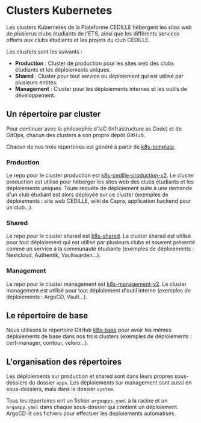 # Clusters Kubernetes

Les clusters Kubernetes de la Plateforme CEDILLE hébergent les sites web de
plusierus clubs étudiants de l'ÉTS, ainsi que les différents services offerts
aux clubs étudiants et les projets du club CEDILLE.

Les clusters sont les suivants :

- **Production** : Cluster de production pour les sites web des clubs étudiants
  et les déploiements uniques.
- **Shared** : Cluster pour tout service ou déploiement qui est utilisé par
  plusieurs entités.
- **Management** : Cluster pour les déploiements internes et les outils de
  développement.

## Un répertoire par cluster

Pour continuer avec la philosophie d'IaC (Infrastructure as Code) et de GitOps,
chacun des clusters a son propre dépôt GitHub.

Chacun de nos trois répertoires est généré à partir de
[k8s-template](https://github.com/ClubCedille/k8s-template).

### Production

Le repo pour le cluster production est
[k8s-cedille-production-v2](https://github.com/ClubCedille/k8s-cedille-production-v2).
Le cluster production est utilisé pour héberger les sites web des clubs
étudiants et les déploiements uniques. Toute requête de déploiement suite à une
demande d'un club étudiant est alors déployée sur ce cluster (exemples de
déploiements : site web CEDILLE, wiki de Capra, application backend pour un
club...).

### Shared

Le repo pour le cluster shared est
[k8s-shared](https://github.com/ClubCedille/k8s-shared). Le cluster shared est
utilisé pour tout déploiement qui est utilisé par plusieurs clubs et souvent
présenté comme un service à la communauté étudiante (exemples de déploiements :
Nextcloud, Authentik, Vaultwarden...).

### Management

Le repo pour le cluster management est
[k8s-management-v2](https://github.com/ClubCedille/k8s-management-v2). Le
cluster management est utilisé pour tout déploiement d'outil interne (exemples
de déploiements : ArgoCD, Vault...).

## Le répertoire de base

Nous utilisons le répertoire GitHub
[k8s-base](https://github.com/ClubCedille/k8s-base) pour avoir les mêmes
déploiements de base dans nos trois clusters (exemples de déploiements :
cert-manager, contour, velero...).

## L'organisation des répertoires

Les déploiements sur production et shared sont dans leurs propres sous-dossiers
du dossier `apps`.  Les déploiements sur management sont aussi en sous-dossiers,
mais dans le dossier `system`.

Tous les répertoires ont un fichier `argoapps.yaml` à la racine et un
`argoapp.yaml` dans chaque sous-dossier qui contient un déploiement. ArgoCD lit
ces fichiers pour effectuer les déploiements automatisés.
